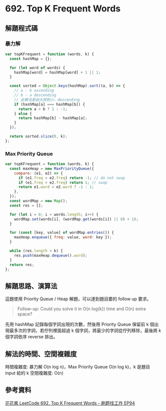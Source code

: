 # 692. Top K Frequent Words

## 解題程式碼

### 暴力解

```javascript
var topKFrequent = function (words, k) {
  const hashMap = {};

  for (let word of words) {
    hashMap[word] = hashMap[word] + 1 || 1;
  }

  const sorted = Object.keys(hashMap).sort((a, b) => {
    // a - b ascending
    // b - a descending
    // 此解法是由大排到小，descending
    if (hashMap[a] === hashMap[b]) {
      return a > b ? 1 : -1;
    } else {
      return hashMap[b] - hashMap[a];
    }
  });

  return sorted.slice(0, k);
};
```

### Max Priority Queue

```javascript
var topKFrequent = function (words, k) {
  const maxHeap = new MaxPriorityQueue({
    compare: (e1, e2) => {
      if (e1.freq > e2.freq) return -1; // do not swap
      if (e1.freq < e2.freq) return 1; // swap
      return e1.word < e2.word ? -1 : 1;
    },
  });
  const wordMap = new Map();
  const res = [];

  for (let i = 0; i < words.length; i++) {
    wordMap.set(words[i], (wordMap.get(words[i]) || 0) + 1);
  }

  for (const [key, value] of wordMap.entries()) {
    maxHeap.enqueue({ freq: value, word: key });
  }

  while (res.length < k) {
    res.push(maxHeap.dequeue().word);
  }
  return res;
};
```

## 解題思路、演算法

這題使用 Priority Queue / Heap 解題，可以達到題目要的 follow up 要求。

> Follow-up: Could you solve it in O(n log(k)) time and O(n) extra space?

先用 hashMap 記錄每個字詞出現的次數，然後用 Priority Queue 保留前 k 個出現最多次的字詞，若佇列裡面超過 k 個字詞，將最少的字詞從佇列移除，最後將 k 個字詞依序 reverse 排出。

## 解法的時間、空間複雜度

時間複雜度: 暴力解 O(n log n)，Max Priority Queue O(n log k)，k 是題目 input 給的 k
空間複雜度: O(n)

## 參考資料

[花花酱 LeetCode 692. Top K Frequent Words - 刷题找工作 EP94](https://youtu.be/POERw4yDVBw)
